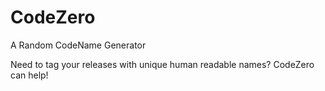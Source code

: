 # CodeZero

A Random CodeName Generator

Need to tag your releases with unique human readable names?  CodeZero can help!

